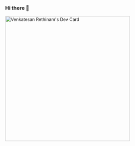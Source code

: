 ### Hi there 👋

<!--
**vengi83644/vengi83644** is a ✨ _special_ ✨ repository because its `README.md` (this file) appears on your GitHub profile.

Here are some ideas to get you started:

- 🔭 I’m currently working on ...
- 🌱 I’m currently learning ...
- 👯 I’m looking to collaborate on ...
- 🤔 I’m looking for help with ...
- 💬 Ask me about ...
- 📫 How to reach me: ...
- 😄 Pronouns: ...
- ⚡ Fun fact: ...
-->
<a href="https://app.daily.dev/vengi83644"><img src="https://api.daily.dev/devcards/413f5f4251544a19a8db8c8a4bc4b19a.png?r=nsw" width="400" alt="Venkatesan Rethinam's Dev Card"/></a>
